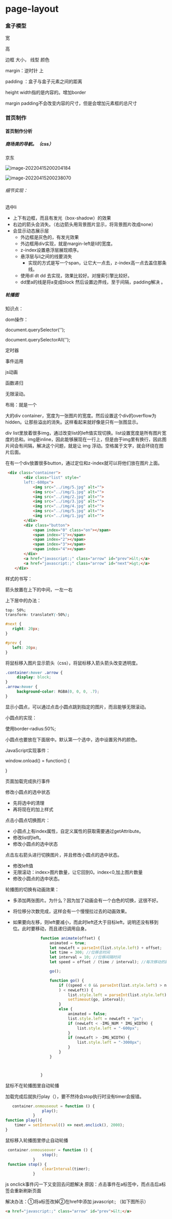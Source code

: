 # page-layout

### 盒子模型

宽

高

边框  大小， 线型  颜色

margin：逆时针 上

padding ：盒子与盒子元素之间的距离

height width指的是内容的。增加border

margin padding不会改变内容的尺寸，但是会增加元素框的总尺寸

 

### 首页制作

#### 首页制作分析

##### 商场类的导航。（css）

京东

![image-20220415200204184](https://raw.githubusercontent.com/HYHL0909/images/main/202204152002467.png)



![image-20220415200238070](https://raw.githubusercontent.com/HYHL0909/images/main/202204152002147.png)



###### 细节实现：

选中li 

- 上下有边框，而且有发光（box-shadow）的效果
- 右边的箭头会消失。（右边箭头用背景图片显示，将背景图片改成none）
- 会显示动态展示层
  - 外边框是灰色的，有发光效果
  - 外边框用div实现，就是margin-left是li的宽度。
  - z-index设置悬浮层展现顺序。
  - 悬浮层与li之间的线要消失
    - 实现的方式是写一个span，让它大一点去，z-index高一点去盖住那条线。
  - 使用dl dt dd 去实现，效果比较好。对搜索引擎比较好。
  - dd里a的线是将a变成block 然后设置边界线，至于间隔，padding解决 。

##### 轮播图

知识点：

dom操作：

document.querySelector('');

document.querySelectorAll('');

定时器 

事件运用

js动画 

函数递归

无限滚动。



布局：就是一个

大的div container，宽度为一张图片的宽度。然后设置这个div的overflow为hidden。让那些溢出的消失。这样看起来就好像是只有一张图显示。

div list里放着很多img，通过改变list的left值实现切换。list设置宽度是所有图片宽度的总和。img是inline，因此能够展现在一行上，但是由于img里有换行，因此图片间会有间隔，解决这个问题，就是让  img 浮动。空格属于文字，就会环绕在图片后面。

在有一个div放置很多button，通过定位和z-index就可以将他们放在图片上面。

~~~html
 <div class="container">
        <div class="list" style="
        left:-600px">
            <img src="../img/5.jpg" alt="">
            <img src="../img/1.jpg" alt="">
            <img src="../img/2.jpg" alt="">
            <img src="../img/3.jpg" alt="">
            <img src="../img/4.jpg" alt="">
            <img src="../img/5.jpg" alt="">
            <img src="../img/1.jpg" alt="">
        </div>
        <div class="button">
            <span index="0" class="on"></span>
            <span index="1"></span>
            <span index="2"></span>
            <span index="3"></span>
            <span index="4"></span>
        </div>
        <a href="javascript:;" class="arrow" id="prev">&lt;</a>
        <a href="javascript:;" class="arrow" id="next">&gt;</a>
    </div>
~~~



样式的书写：

箭头放置在上下的中间，一左一右

上下居中的办法：

~~~css
top: 50%;
transform: translateY(-50%);
~~~

~~~css
#next {
   right: 20px;
}

#prev {
   left: 20px;
}
~~~

将鼠标移入图片显示箭头（css），将鼠标移入箭头箭头改变透明度。

~~~css
.container:hover .arrow {
     display: block;
}
.arrow:hover {
     background-color: RGBA(0, 0, 0, .7);
}
~~~



显示小圆点，可以通过点击小圆点跳到指定的图片，而且能够无限滚动。

小圆点的实现：

使用border-radius:50%;

小圆点也要放在下面居中。默认第一个选中，选中设置另外的颜色。



JavaScript实现事件：

window.onload() = function() {

}

页面加载完成执行事件

修改小圆点的选中状态

- 先将选中的清理
- 再将现在的加上样式

点击小圆点切换图片：

- 小圆点上有index属性，自定义属性的获取需要通过getAttribute。
- 修改list的left。
- 修改小圆点的选中状态

点击左右箭头进行切换图片，并且修改小圆点的选中状态。

- 修改left值
- 无限滚动：index>图片数量，让它回到0。index<0,加上图片数量
- 修改小圆点的选中状态。

轮播图的切换有动画效果：

- 多添加两张图片。为什么？因为加了动画会有一个白色的切换，这很不好。

- 将位移分次数完成，这样会有一个慢慢拉过去的动画效果。

- 如果要向左移，则left要减小，而此时left还大于目标left，说明还没有移到位。此时要移动，而且递归调用自身。

  ~~~JavaScript
              function animate(offset) {
                  animated = true;
                  let newLeft = parseInt(list.style.left) + offset;
                  let time = 300; //位移总时间
                  let interval = 10; //位移间隔时间
                  let speed = offset / (time / interval); //每次移动的距离，一共移动的次数。
  
                  go();
  
                  function go() {
                      if ((speed < 0 && parseInt(list.style.left) > newLeft) || (speed > 0 && parseInt(list.style.left
                      ) < newLeft)) {
                          list.style.left = parseInt(list.style.left) + speed + 'px';
                          setTimeout(go, interval);
                      }
                      else {
                          animated = false;
                          list.style.left = newLeft + "px";
                          if (newLeft < -IMG_NUM * IMG_WIDTH) {
                              list.style.left = "-600px";
                          }
                          if (newLeft > -IMG_WIDTH) {
                              list.style.left = "-3000px";
                          }
                      }
                  }
  
  
  
              }
  ~~~

  

鼠标不在轮播图里自动轮播

加载完成后就执行play（），要不然待会stop执行时没有timer会报错。

~~~JavaScript
   container.onmouseout = function () {
                play();
            }
function play(){
    timer = setInterval(() => next.onclick(), 2000);
}
~~~



鼠标移入轮播图里停止自动轮播

~~~JavaScript
 container.onmouseover = function () {
                stop();
            }
 function stop() {
                clearInterval(timer);
            }
~~~





js onclick事件闪一下又变回去问题解决
原因：点击事件在a标签中，而点击后a标签会重新刷新页面

解决办法：①将a标签改掉②在href中添加 javascript:; （如下图所示）

~~~html
<a href="javascript:;" class="arrow" id="prev">&lt;</a>
~~~








